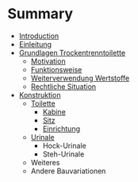 # Summary

* [Introduction](README.md)
* [Einleitung](1_einleitung.md)
* [Grundlagen Trockentrenntoilette](grundlagen-trockentrenntoilette.md)
  * [Motivation](grundlagen-trockentrenntoilette/motivation.md)
  * [Funktionsweise](grundlagen-trockentrenntoilette/funktionsweise.md)
  * [Weiterverwendung Wertstoffe](grundlagen-trockentrenntoilette/funktionsweise/weiterverwendung-wertstoffe.md)
  * [Rechtliche Situation](grundlagen-trockentrenntoilette/rechtliche-situation.md)
* [Konstruktion](konstruktion.md)
  * [Toilette](konstruktion/toilette.md)
    * [Kabine](konstruktion/toilette/kabine.md)
    * [Sitz](konstruktion/toilette/sitz.md)
    * [Einrichtung](konstruktion/toilette/einrichtung.md)
  * [Urinale](konstruktion/sitz.md)
    * Hock-Urinale
    * Steh-Urinale
  * Weiteres
  * Andere Bauvariationen

